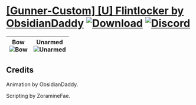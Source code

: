 # [\[Gunner-Custom\] \[U\] Flintlocker by ObsidianDaddy](https://github.com/Klokinator/FE-Repo/tree/main/Battle%20Animations/Infantry%20-%20(Bow)%20Archers%20and%20Hunters/%5BGunner-Custom%5D%20%5BU%5D%20Flintlocker%20by%20ObsidianDaddy) [![Download](https://img.shields.io/badge/Download--red?style=social&logo=github)](https://minhaskamal.github.io/DownGit/#/home?url=https://github.com/Klokinator/FE-Repo/tree/main/Battle%20Animations/Infantry%20-%20(Bow)%20Archers%20and%20Hunters/%5BGunner-Custom%5D%20%5BU%5D%20Flintlocker%20by%20ObsidianDaddy) [![Discord](https://img.shields.io/badge/Discord--blue?style=social&logo=discord)](https://discord.gg/C7VNGnyTPA)

| <b>Bow</b><br/><img alt="Bow" src="https://raw.githubusercontent.com/Klokinator/FE-Repo/main/Battle%20Animations/Infantry%20-%20(Bow)%20Archers%20and%20Hunters/%5BGunner-Custom%5D%20%5BU%5D%20Flintlocker%20by%20ObsidianDaddy/5.%20Bow/Bow.gif"/> | <b>Unarmed</b><br/><img alt="Unarmed" src="https://raw.githubusercontent.com/Klokinator/FE-Repo/main/Battle%20Animations/Infantry%20-%20(Bow)%20Archers%20and%20Hunters/%5BGunner-Custom%5D%20%5BU%5D%20Flintlocker%20by%20ObsidianDaddy/8.%20Unarmed/Unarmed.gif"/> |
| :---: | :---: |

## Credits

Animation by ObsidianDaddy.

Scripting by ZoramineFae.

